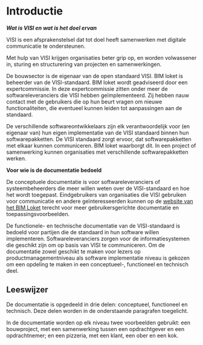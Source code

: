 # Introductie

***Wat is VISI en wat is het doel ervan***

VISI is een afsprakenstelsel dat tot doel heeft samenwerken met digitale communicatie te ondersteunen.

Met hulp van VISI krijgen organisaties beter grip op, en worden volwassener in, sturing en structurering van projecten en samenwerkingen.


De bouwsector is de eigenaar van de open standaard VISI. BIM loket is beheerder van de VISI-standaard. BIM loket wordt geadviseerd door een expertcommissie. In deze expertcommissie zitten onder meer de softwareleveranciers die VISI hebben geïmplementeerd. Zij hebben nauw contact met de gebruikers die op hun beurt vragen om nieuwe functionaliteiten, die eventueel kunnen leiden tot aanpassingen aan de standaard.

De verschillende softwareontwikkelaars zijn elk verantwoordelijk voor (en eigenaar van) hun eigen implementatie van de VISI standaard binnen hun softwarepakketten. De VISI standaard zorgt ervoor, dat softwarepakketten met elkaar kunnen communiceren. BIM loket waarborgt dit. In een project of samenwerking kunnen organisaties met verschillende softwarepakketten werken.

**Voor wie is de documentatie bedoeld**

De conceptuele documentatie is voor softwareleveranciers of systeembeheerders die meer willen weten over de VISI-standaard en hoe het wordt toegepast. Eindgebruikers van organisaties die VISI gebruiken voor communicatie en andere geïnteresseerden kunnen op de [website van het BIM Loket](https://www.bimloket.nl/VISI) terecht voor meer gebruikersgerichte documentatie en toepassingsvoorbeelden.

De functionele- en technische documentatie van de VISI-standaard is bedoeld voor partijen die de standaard in hun software willen implementeren. Softwareleveranciers zorgen voor de informatiesystemen die geschikt zijn om op basis van VISI te communiceren. Om de documentatie zowel geschikt te maken voor lezers op productmanagementniveau als software implementatie niveau is gekozen om een opdeling te maken in een conceptueel-, functioneel en technisch deel.

## Leeswijzer
De documentatie is opgedeeld in drie delen: conceptueel, functioneel en technisch. Deze delen worden in de onderstaande paragrafen toegelicht.

In de documentatie worden op elk niveau twee voorbeelden gebruikt: een bouwproject, met een samenwerking tussen een opdrachtgever en een opdrachtnemer; en een pizzeria, met een klant, een ober en een kok.

